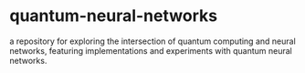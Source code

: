 # quantum-neural-networks
a repository for exploring the intersection of quantum computing and neural networks, featuring implementations and experiments with quantum neural networks.
